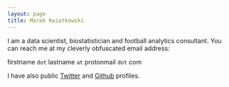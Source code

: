 ```yaml
---
layout: page
title: Marek Kwiatkowski
---
```


I am a data scientist, biostatistician and football analytics
consultant. You can reach me at my cleverly obfuscated email address:

firstname `dot` lastname `at` protonmail `dot` com

I have also public <a href="https://twitter.com/statlurker">Twitter</a>
and <a href="https://github.com/huffyhenry">Github</a> profiles.
